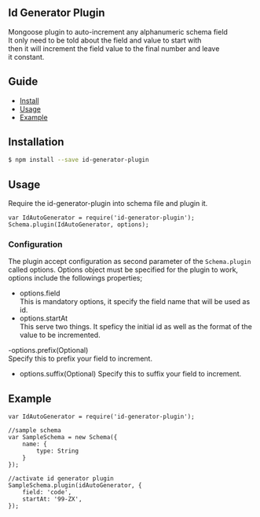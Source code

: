 ## Id Generator Plugin
Mongoose plugin to auto-increment any alphanumeric schema field     
It only need to be told about the field and value to start with       
then it will increment the field value to the final number and leave        
it constant.

## Guide
- [Install](#installation)
- [Usage](#usage)
- [Example](#example)



## Installation

```sh
$ npm install --save id-generator-plugin
```

## Usage
Require the id-generator-plugin into schema file and plugin it.   

```
var IdAutoGenerator = require('id-generator-plugin');
Schema.plugin(IdAutoGenerator, options);
```

### Configuration
The plugin accept configuration as second parameter of the `Schema.plugin` called options. Options object must be specified for the plugin to work, options include the followings properties;    
- options.field  
This is mandatory options, it specify the field name that will be used as id.      
- options.startAt   
This serve two things. It speficy the initial id as well as the format of the value to be incremented.    

-options.prefix(Optional)  
Specify this to prefix your field to increment.  

- options.suffix(Optional)
Specify this to suffix your field to increment. 

## Example

```
var IdAutoGenerator = require('id-generator-plugin');

//sample schema
var SampleSchema = new Schema({
    name: {
        type: String
    }
});

//activate id generator plugin
SampleSchema.plugin(idAutoGenerator, {
    field: 'code',
    startAt: '99-ZX',
});
```



